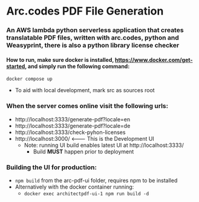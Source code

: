 # Arc.codes PDF File Generation

### An AWS lambda python serverless application that creates translatable PDF files, written with arc.codes, python and Weasyprint, there is also a python library license checker

#### How to run, make sure docker is installed, https://www.docker.com/get-started, and simply run the following command:
`docker compose up`
 
* To aid with local development, mark src as sources root

### When the server comes online visit the following urls: 
* http://localhost:3333/generate-pdf?locale=en
* http://localhost:3333/generate-pdf?locale=de
* http://localhost:3333/check-pyhon-licenses
* http://localhost:3000/ <--- This is the Development UI
  * Note: running UI build enables latest UI at http://localhost:3333/
    * Build **MUST** happen prior to deployment

### Building the UI for production:
  * `npm build` from the arc-pdf-ui folder, requires npm to be installed
  * Alternatively with the docker container running: 
    * `docker exec architectpdf-ui-1 npm run build -d`
  
